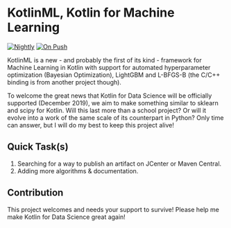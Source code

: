 # KotlinML, Kotlin for Machine Learning
[![Nightly](https://github.com/duckladydinh/KotlinML/workflows/CI%20at%20Night/badge.svg)](https://github.com/duckladydinh/kotlinml/actions?query=workflow%3A%22CI+at+Night%22)
[![On Push](https://github.com/duckladydinh/KotlinML/workflows/CI%20on%20Push/badge.svg)](https://github.com/duckladydinh/kotlinml/actions?query=workflow%3A%22CI+on+Push%22)

KotlinML is a new - and probably the first of its kind - framework for Machine Learning in Kotlin with support for automated hyperparameter optimization (Bayesian Optimization), LightGBM and L-BFGS-B (the C/C++ binding is from another project though).

To welcome the great news that Kotlin for Data Science will be officially supported (December 2019), we aim to make something similar to sklearn and scipy for Kotlin. Will this last more than a school project? Or will it evolve into a work of the same scale of its counterpart in Python? Only time can answer, but I will do my best to keep this project alive!

## Quick Task(s)
1. Searching for a way to publish an artifact on JCenter or Maven Central.
2. Adding more algorithms & documentation.

## Contribution
This project welcomes and needs your support to survive! Please help me make Kotlin for Data Science great again!
